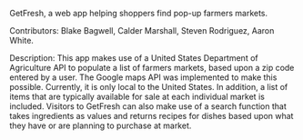 GetFresh, a web app helping shoppers find pop-up farmers markets.

Contributors: Blake Bagwell, Calder Marshall, Steven Rodriguez, Aaron White.

Description:
This app makes use of a United States Department of Agriculture API to populate a list of farmers markets, based upon a zip code entered by a user.  The Google maps API was implemented to make this possible.  Currently, it is only local to the United States.  In addition, a list of items that are typically available for sale at each individual market is included.  Visitors to GetFresh can also make use of a search function that takes ingredients as values and returns recipes for dishes based upon what they have or are planning to purchase at market.  
